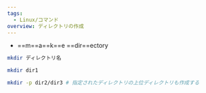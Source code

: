 ```yaml
---
tags:
  - Linux/コマンド
overview: ディレクトリの作成
---
```

- ==m==a==k==e ==dir==ectory
```bash
mkdir ディレクトリ名

mkdir dir1

mkdir -p dir2/dir3 # 指定されたディレクトリの上位ディレクトリも作成する
```
